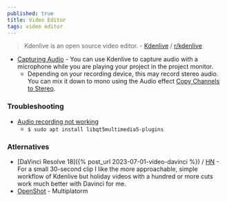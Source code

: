 ```yaml
---
published: true
title: Video Editor
tags: video editor
---
```

> Kdenlive is an open source video editor. - [Kdenlive](https://kdenlive.org/en/features/) / [ r/kdenlive ](https://www.reddit.com/r/kdenlive/)

- [Capturing Audio](https://docs.kdenlive.org/en/project_and_asset_management/capturing_audio.html) - You can use Kdenlive to capture audio with a microphone while you are playing your project in the project monitor.
	- Depending on your recording device, this may record stereo audio. You can mix it down to mono using the Audio effect [Copy Channels to Stereo](https://docs.kdenlive.org/en/effects_and_filters/audio_effects/channels/copy_channels_to_stereo.html).

### Troubleshooting
- [Audio recording not working ](https://www.reddit.com/r/kdenlive/comments/gy4pi8/audio_recording_not_working/)
	- `$ sudo apt install libqt5multimedia5-plugins`

### Atlernatives
- [DaVinci Resolve 18]({% post_url 2023-07-01-video-davinci %}) / [HN](https://news.ycombinator.com/item?id=31142560) - For a small 30-second clip I like the more approachable, simple workflow of Kdenlive but holiday videos with a hundred or more cuts work much better with Davinci for me.
- [OpenShot](https://www.openshot.org/) - Multiplatorm
